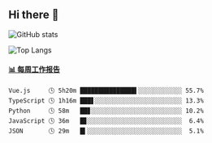 ## Hi there 👋

![GitHub stats](https://github-readme-stats-orilights.vercel.app/api?username=orilights)

![Top Langs](https://github-readme-stats-orilights.vercel.app/api/top-langs/?username=orilights&layout=compact)

<!-- waka-box start -->
#### <a href="https://gist.github.com/92c8d5b388768c10efcba86e82b7c4fb" target="_blank">📊 每周工作报告</a>
```text
Vue.js     🕓 5h20m ███████████████▌░░░░░░░░░░░░ 55.7%
TypeScript 🕓 1h16m ███▋░░░░░░░░░░░░░░░░░░░░░░░░ 13.3%
Python     🕓 58m   ██▊░░░░░░░░░░░░░░░░░░░░░░░░░ 10.2%
JavaScript 🕓 36m   █▊░░░░░░░░░░░░░░░░░░░░░░░░░░  6.4%
JSON       🕓 29m   █▍░░░░░░░░░░░░░░░░░░░░░░░░░░  5.1%
```
<!-- Powered by https://github.com/journey-ad/waka-box-go . -->
<!-- waka-box end -->
